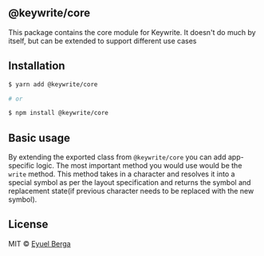 ## @keywrite/core

This package contains the core module for Keywrite. It doesn't do much by itself,
but can be extended to support different use cases

## Installation

```sh
$ yarn add @keywrite/core

# or

$ npm install @keywrite/core
```

## Basic usage

By extending the exported class from `@keywrite/core` you can add
app-specific logic. The most important method you would use would be the `write` method. This method
takes in a character and resolves it into a special symbol as per the layout
specification and returns the symbol and replacement state(if previous character needs to be replaced with the new symbol).

## License

MIT © [Eyuel Berga](https://github.com/eyuelberga)

